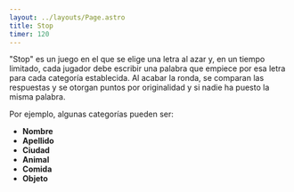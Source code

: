 ```yaml
---
layout: ../layouts/Page.astro
title: Stop
timer: 120
---
```


"Stop" es un juego en el que se elige una letra al azar y, en un tiempo
limitado, cada jugador debe escribir una palabra que empiece por esa letra para
cada categoría establecida. Al acabar la ronda, se comparan las respuestas y se
otorgan puntos por originalidad y si nadie ha puesto la misma palabra.

Por ejemplo, algunas categorías pueden ser:

- **Nombre**
- **Apellido**
- **Ciudad**
- **Animal**
- **Comida**
- **Objeto**
